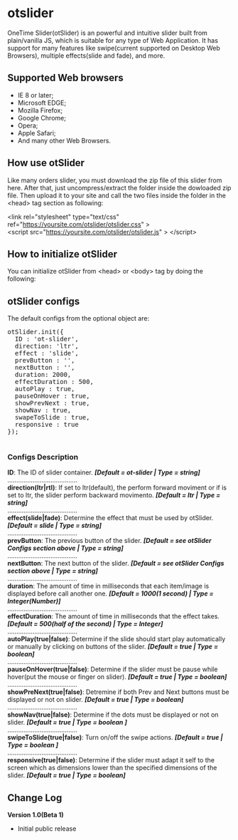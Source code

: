 # otslider
OneTime Slider(otSlider) is an powerful and intuitive slider built from plain/vanilla JS, which is
suitable for any type of Web Application.
It has support for many features like swipe(current supported on Desktop Web Browsers),
multiple effects(slide and fade), and more.

## Supported Web browsers
- IE 8 or later;
- Microsoft EDGE;
- Mozilla Firefox;
- Google Chrome;
- Opera;
- Apple Safari;
- And many other Web Browsers.

## How use otSlider
Like many orders slider, you must download the zip file of this slider from here. After
that, just uncompress/extract the folder inside the dowloaded zip file. Then upload it 
to your site and call the two files inside the folder in the &lt;head&gt; tag section as following:

&lt;link rel="stylesheet" type="text/css" ref="https://yoursite.com/otslider/otslider.css" &gt;
<br>
&lt;script src="https://yoursite.com/otslider/otslider.js" &gt; &lt;/script&gt;

## How to initialize otSlider
You can initialize otSlider from &lt;head&gt; or &lt;body&gt; tag by doing the following:
<script>
<br>
  otSlider.init();
<br>
</script>

## otSlider configs
The default configs from the optional object are:
<pre>
otSlider.init({
  ID : 'ot-slider',
  direction: 'ltr',
  effect : 'slide',
  prevButton : '<span class="prev"></span>',
  nextButton : '<span class="next"></span>',
  duration: 2000,
  effectDuration : 500,
  autoPlay : true,
  pauseOnHover : true,
  showPrevNext : true,
  showNav : true,
  swapeToSlide : true,
  responsive : true
});

</pre>
### Configs Description
<b>ID</b>: The ID of slider container. <b><i>[Default = ot-slider | Type = string]</i></b><br>
.......................................<br>
<b>direction(ltr|rtl)</b>: If set to ltr(default), the perform forward moviment or if is set to ltr,
the slider perform backward movimento. <b><i>[Default = ltr | Type = string]</i></b><br>
.......................................<br>
<b>effect(slide|fade)</b>: Determine the effect that must be used by otSlider. <b><i>[Default = slide | Type = string]</i></b><br>
.......................................<br>
<b>prevButton</b>: The previous button of the slider. <b><i>[Default = see otSlider Configs section above | Type = string]</i></b><br>
.......................................<br>
<b>nextButton</b>: The next button of the slider. <b><i>[Default = see otSlider Configs section above | Type = string]</i></b><br>
.......................................<br>
<b>duration</b>: The amount of time in milliseconds that each item/image is displayed before call another one. <b><i>[Default = 1000(1 second) | Type = Integer(Number)]</i></b><br>
.......................................<br>
<b>effectDuration</b>: The amount of time in milliseconds that the effect takes. <b><i>[Default = 500(half of the second) | Type = Integer]</i></b><br>
.......................................<br>
<b>autoPlay(true|false)</b>: Determine if the slide should start play automatically or manually by clicking on buttons of the slider. <b><i>[Default = true | Type = boolean]</i></b><br>
.......................................<br>
<b>pauseOnHover(true|false)</b>: Determine if the slider must be pause while hover(put the mouse or finger on slider). <b><i>[Default = true | Type = boolean]</i></b><br>
.......................................<br>
<b>showPreNext(true|false)</b>: Detremine if both Prev and Next buttons must be displayed or not on slider. <b><i>[Default = true | Type = boolean]</i></b><br>
.......................................<br>
<b>showNav(true|false)</b>: Determine if the dots must be displayed or not on slider. <b><i>[Default = true | Type = boolean ]</i></b><br>
.......................................<br>
<b>swipeToSlide(true|false)</b>: Turn on/off the swipe actions. <b><i>[Default = true | Type = boolean ]</i></b><br>
.......................................<br>
<b>responsive(true|false)</b>: Determine if the slider must adapt it self to the screen which as dimensions lower than the specified dimensions of the slider. <b><i>[Default = true | Type = boolean]</i></b><br>
</pre>

## Change Log
<b>Version 1.0(Beta 1)</b>
- Initial public release
